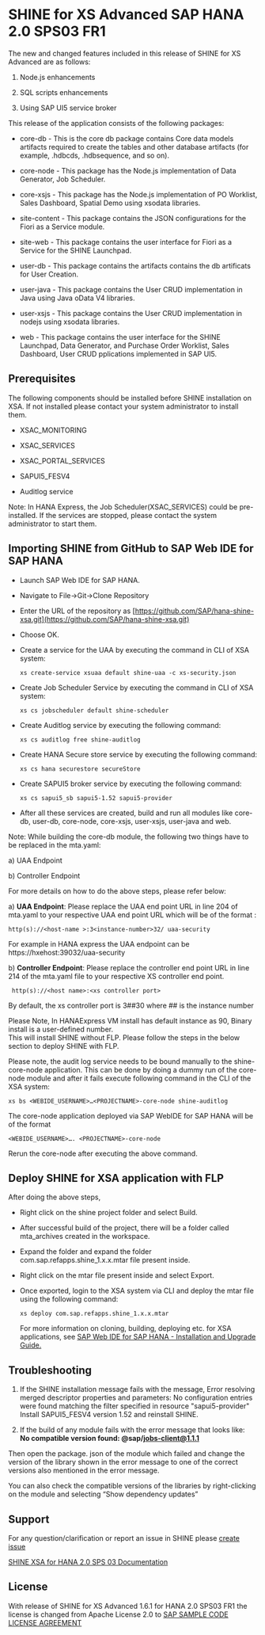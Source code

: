 SHINE for XS Advanced SAP HANA 2.0 SPS03 FR1
===============

The new and changed features included in this release of SHINE for XS Advanced are as follows:
 
1. Node.js enhancements

2. SQL scripts enhancements

3. Using SAP UI5 service broker


This release of the application consists of the following packages:


- core-db - This is the core db package contains Core data models artifacts required to create the tables and other database artifacts (for example, .hdbcds, .hdbsequence, and so on).


- core-node - This package has the Node.js implementation of Data Generator, Job Scheduler.

- core-xsjs - This package has the Node.js implementation of PO Worklist, Sales Dashboard, Spatial Demo using xsodata libraries.

- site-content - This package contains the JSON configurations for the Fiori as a Service module.

- site-web - This package contains the user interface for Fiori as a Service for the SHINE Launchpad.

- user-db - This package contains the artifacts contains the db artificats for User Creation. 

- user-java - This package contains the User CRUD implementation in Java using Java oData V4 libraries.

- user-xsjs - This package contains the User CRUD implementation in nodejs using xsodata libraries.

- web - This package contains the user interface for the SHINE Launchpad, Data Generator, and Purchase Order Worklist, Sales Dashboard, User CRUD pplications implemented in SAP UI5.

## Prerequisites
The following components should be installed before SHINE installation on XSA. If not installed please contact your system administrator to install them.

- XSAC_MONITORING   

- XSAC_SERVICES   

- XSAC_PORTAL_SERVICES

- SAPUI5_FESV4

- Auditlog service   

Note: In HANA Express, the Job Scheduler(XSAC_SERVICES) could be pre-installed.
If the services are stopped, please contact the system administrator to start them.

## Importing SHINE from GitHub to SAP Web IDE for SAP HANA

- Launch SAP Web IDE for SAP HANA.

- Navigate to File->Git->Clone Repository
- Enter the URL of the repository as [https://github.com/SAP/hana-shine-xsa.git](https://github.com/SAP/hana-shine-xsa.git)

- Choose OK.


- Create a service for the UAA by executing the command in CLI of XSA system:

    `xs create-service xsuaa default shine-uaa -c xs-security.json`

- Create Job Scheduler Service by executing the command in CLI of XSA system:
  
    `xs cs jobscheduler default shine-scheduler`
- Create Auditlog service by executing the following command:   

    `xs cs auditlog free shine-auditlog`
    
- Create HANA Secure store service by executing the following command:   

    `xs cs hana securestore secureStore`    

- Create SAPUI5 broker service by executing the following command:

    `xs cs sapui5_sb sapui5-1.52 sapui5-provider`

- 	After all these services are created, build and run all modules like core-db, user-db, core-node, core-xsjs, user-xsjs, user-java and web.



Note: While building the core-db module, the following two things have to be replaced in the mta.yaml:

a)	UAA Endpoint 

b)	Controller Endpoint

	
For more details on how to do the above steps, please refer below:
	
   a)	**UAA Endpoint**: Please replace the UAA end point URL in line 204 of mta.yaml to your respective UAA end point URL which will    be of the format :

   `http(s)://<host-name >:3<instance-number>32/ uaa-security`

   For example in HANA express the UAA endpoint can be https://hxehost:39032/uaa-security

   b)   **Controller Endpoint**: Please replace the controller end point URL in line 214 of the mta.yaml file to your respective XS controller end point.
   
   ` http(s)://<host name>:<xs controller port>`

   By default, the xs controller port is 3##30 where ## is the instance number

   Please Note, In HANAExpress VM install has default instance as 90, Binary install is a user-defined number.   
   This will install SHINE without FLP. Please follow the steps in the below section to deploy SHINE with FLP.

Please note, the audit log service needs to be bound manually to the shine-core-node
application. This can be done by doing a dummy run of the core-node module and after it fails
execute following command in the CLI of the XSA system:

`xs bs <WEBIDE_USERNAME>…<PROJECTNAME>-core-node shine-auditlog`

The core-node application deployed via SAP WebIDE for SAP HANA will be of the format  

`<WEBIDE_USERNAME>…. <PROJECTNAME>-core-node`

Rerun the core-node after executing the above command. 

## Deploy SHINE for XSA application with FLP  ##

After doing the above steps,

- Right click on the shine project folder and select Build.
- After successful build of the project, there will be a folder called mta_archives created in the workspace.
- Expand the folder and expand the folder com.sap.refapps.shine_1.x.x.mtar file present inside.
- Right click on the mtar file present inside and select Export.
- Once exported, login to the XSA system via CLI and deploy the mtar file using the following command:
    
    `xs deploy com.sap.refapps.shine_1.x.x.mtar`
    


   For more information on cloning, building, deploying etc. for XSA applications, see [SAP Web IDE for SAP HANA - Installation and  Upgrade Guide. ](https://help.sap.com/viewer/4505d0bdaf4948449b7f7379d24d0f0d/2.0.03/en-US/0a1c5d829a074a8a889acd2ace444042.html)




## Troubleshooting

1. If the SHINE installation message fails with the message, 
Error resolving merged descriptor properties and parameters: No configuration entries were found matching the filter specified in resource "sapui5-provider" 
Install SAPUI5_FESV4 version 1.52 and reinstall SHINE.

2. If the build of any module fails with the error message that looks like:   
   **No compatible version found: @sap/jobs-client@1.1.1**

Then open the package. json of the module which failed and change the version of the library shown in the error message to one of the correct versions also mentioned in the error message.

You can also check the compatible versions of the libraries by right-clicking on the module and selecting “Show dependency updates”



## Support
For any question/clarification or report an issue in SHINE please [create issue](https://github.com/sap/hana-shine-xsa/issues/new/)

[SHINE XSA for HANA 2.0 SPS 03 Documentation ](https://help.sap.com/http.svc/rc/13ff61e61a8f442090e27050dc61f019/2.0.03/en-US/SAP_HANA_Interactive_Education_SHINE_for_SAP_HANA_XS_Advanced_en_HANA2SPS03.pdf)

## License
With release of SHINE for XS Advanced 1.6.1 for HANA 2.0 SPS03 FR1 the license is changed from Apache License 2.0 to [SAP SAMPLE CODE LICENSE AGREEMENT](LICENSE)
